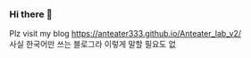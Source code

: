 ### Hi there 👋

Plz visit my blog https://anteater333.github.io/Anteater_lab_v2/  
사실 한국어만 쓰는 블로그라 이렇게 말할 필요도 없

<!--
**anteater333/anteater333** is a ✨ _special_ ✨ repository because its `README.md` (this file) appears on your GitHub profile.

Here are some ideas to get you started:

- 🔭 I’m currently working on ...
- 🌱 I’m currently learning ...
- 👯 I’m looking to collaborate on ...
- 🤔 I’m looking for help with ...
- 💬 Ask me about ...
- 📫 How to reach me: ...
- 😄 Pronouns: ...
- ⚡ Fun fact: ...
-->
